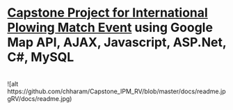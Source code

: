 # [Capstone Project for International Plowing Match Event](https://github.com/chharam/Capstone_IPM_RV.git) using Google Map API, AJAX, Javascript, ASP.Net, C#, MySQL
<br>
![alt https://github.com/chharam/Capstone_IPM_RV/blob/master/docs/readme.jpgRV/docs/readme.jpg) 

<br>
